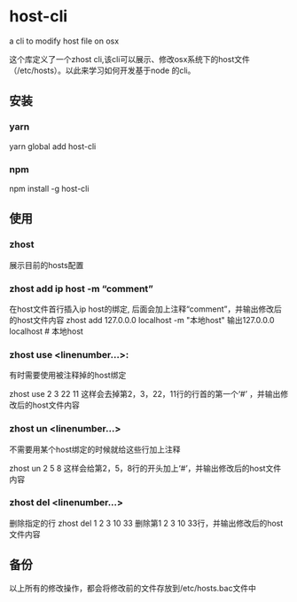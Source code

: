 # host-cli
a cli to modify host file on osx

这个库定义了一个zhost cli,该cli可以展示、修改osx系统下的host文件（/etc/hosts）。以此来学习如何开发基于node 的cli。

## 安装
### yarn
yarn global add host-cli

### npm
npm install -g host-cli

## 使用
### zhost

展示目前的hosts配置

### zhost add ip host -m “comment”

在host文件首行插入ip host的绑定, 后面会加上注释“comment”，并输出修改后的host文件内容 
zhost add 127.0.0.0 localhost -m "本地host" 
输出127.0.0.0 localhost # 本地host


### zhost use <linenumber...>:

有时需要使用被注释掉的host绑定

zhost use 2 3 22 11 
这样会去掉第2，3，22，11行的行首的第一个‘#’ ，并输出修改后的host文件内容

### zhost un <linenumber...>

不需要用某个host绑定的时候就给这些行加上注释

zhost un 2 5 8 
这样会给第2，5，8行的开头加上‘#’，并输出修改后的host文件内容

### zhost del <linenumber...>

删除指定的行 
zhost del 1 2 3 10 33 
删除第1 2 3 10 33行，并输出修改后的host文件内容

## 备份

以上所有的修改操作，都会将修改前的文件存放到/etc/hosts.bac文件中
